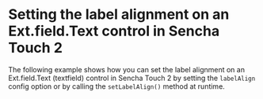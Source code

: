 # Setting the label alignment on an Ext.field.Text control in Sencha Touch 2 #

The following example shows how you can set the label alignment on an Ext.field.Text (textfield) control in Sencha Touch 2 by setting the `labelAlign` config option or by calling the `setLabelAlign()` method at runtime.
